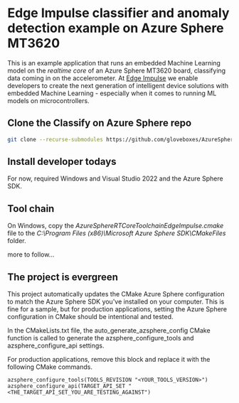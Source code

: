 # Edge Impulse classifier and anomaly detection example on Azure Sphere MT3620

This is an example application that runs an embedded Machine Learning model on the *realtime core* of an Azure Sphere MT3620 board, classifying data coming in on the accelerometer. At [Edge Impulse](https://edgeimpulse.com) we enable developers to create the next generation of intelligent device solutions with embedded Machine Learning - especially when it comes to running ML models on microcontrollers.

## Clone the Classify on Azure Sphere repo

```bash
git clone --recurse-submodules https://github.com/gloveboxes/AzureSphereClassify
```

## Install developer todays

For now, required Windows and Visual Studio 2022 and the Azure Sphere SDK.

## Tool chain

On Windows, copy the *AzureSphereRTCoreToolchainEdgeImpulse.cmake* file to the *C:\Program Files (x86)\Microsoft Azure Sphere SDK\CMakeFiles* folder.

more to follow...

## The project is evergreen

This project automatically updates the CMake Azure Sphere configuration to match the Azure Sphere SDK you've installed on your computer. This is fine for a sample, but for production applications, setting the Azure Sphere configuration in CMake should be intentional and tested.

In the CMakeLists.txt file, the auto_generate_azsphere_config CMake function is called to generate the azsphere_configure_tools and azsphere_configure_api settings.

For production applications, remove this block and replace it with the following CMake commands.

```text
azsphere_configure_tools(TOOLS_REVISION "<YOUR_TOOLS_VERSION>")
azsphere_configure_api(TARGET_API_SET "<THE_TARGET_API_SET_YOU_ARE_TESTING_AGAINST")
```
